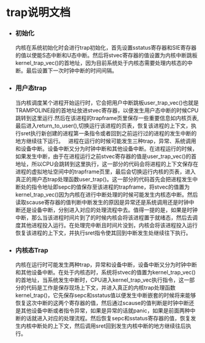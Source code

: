 # trap说明文档

+ ### 初始化
    ​		内核在系统初始化时会进行trap初始化，首先设置sstatus寄存器和SIE寄存器的值以使能S态中断和U态中断。然后将stvec寄存器的值设置为内核中断跳板kernel_trap_vec()的首地址，因为目前系统处于内核态需要处理内核态的中断。最后设置下一次时钟中断的时间间隔。
+ ### 用户态trap
    ​		当内核调度某个进程开始运行时，它会把用户中断跳板user_trap_vec()也就是TRAMPOLINE段的首地址放进stvec寄存器，以便发生用户态中断的时候CPU跳转到这里运行.然后在该进程的trapframe页里保存一些重要信息如内核页表,最后进入return_to_user(),切换运行该进程的页表，恢复该进程的上下文，执行sret执行新创建的进程第一条指令或者回到之前运行过的进程的发生中断的地方继续往下运行。
    &nbsp;
    ​		进程在运行的时候可能发生三种trap，异常、系统调用和设备中断。设备中断又分为时钟中断和其他设备中断。在进程运行的时候，如果发生中断，由于在进程运行之前stvec寄存器的值是user_trap_vec()的首地址，所以CPU会跳转到这里执行，这一部分的代码会将进程的上下文保存在进程的虚拟地址空间中的trapframe页里，最后会切换运行内核的页表，进入真正的用户态trap处理函数user_trap()。这一部分的代码首先会把进程发生中断处的指令地址即sepc的值保存至该进程的trapframe，将stvec的值置为kernel_trap_vec()因为内核在进行中断处理的时候可能发生内核态中断。然后读取scause寄存器的值判断中断发生的原因是异常还是系统调用还是时钟中断还是设备中断，分别进入对应的处理流程中去。值得一提的是，如果是时钟中断，那么当该进程时间片到了的时候内核会将该进程置于就绪态，然后去调度其他进程投入运行。在处理完中断且时间片没到，内核会将该进程投入运行恢复该进程的上下文，并执行sret指令使其回到中断发生处继续往下执行。
+ ### 内核态Trap
    内核在运行时可能发生两种trap，异常和设备中断，设备中断又分为时钟中断和其他设备中断。在处于内核态时，系统将stvec的值置为kernel_trap_vec()的首地址，当系统发生中断时，CPU进入kernel_trap_vec执行指令，这一部分的代码是工作是保存现场上下文，并进入真正的内核trap处理函数kernel_trap()，它先保存sepc和sstatus值以便发生中断嵌套的时候将来能够恢复这次中断的这两个寄存器的值，然后通过scause的值判断是时钟中断还是其他设备中断或者指令异常，如果是异常的话就panic，如果是前面两种中断的话就进入对应的处理流程。然后恢复sepc和sstatus寄存器的值，恢复发生内核中断处的上下文，然后调用sret回到发生内核中断的地方继续往后执行。